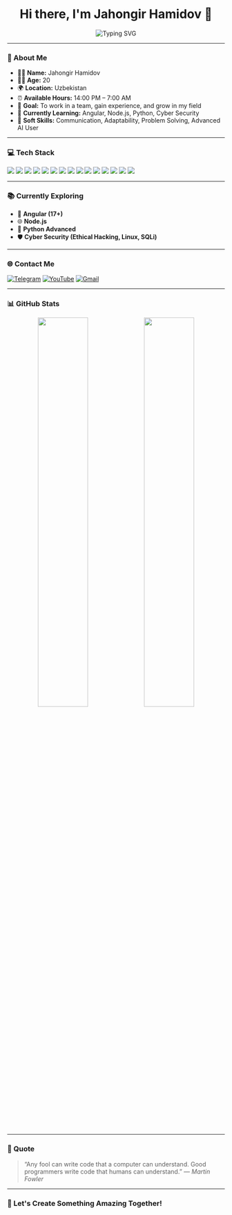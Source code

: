 <h1 align="center">Hi there, I'm Jahongir Hamidov 👋</h1>

<p align="center">
  <img src="https://readme-typing-svg.herokuapp.com?font=Fira+Code&size=24&duration=4000&pause=1000&center=true&vCenter=true&color=F7DF1E&width=500&lines=Front-End+Developer;React.js+%7C+Next.js+Specialist;Creative+UI/UX+Enthusiast;Always+Learning+Something+New" alt="Typing SVG" />
</p>

---

### 📢 About Me

- 👨‍💻 **Name:** Jahongir Hamidov  
- 🧑‍🎓 **Age:** 20  
- 🌍 **Location:** Uzbekistan  
- ⏰ **Available Hours:** 14:00 PM – 7:00 AM  
- 🎯 **Goal:** To work in a team, gain experience, and grow in my field  
- 🧠 **Currently Learning:** Angular, Node.js, Python, Cyber Security  
- 🤖 **Soft Skills:** Communication, Adaptability, Problem Solving, Advanced AI User  

---

### 💻 Tech Stack

<p align="left">
  <img src="https://img.shields.io/badge/HTML5-E34F26?style=for-the-badge&logo=html5&logoColor=white" />
  <img src="https://img.shields.io/badge/CSS3-1572B6?style=for-the-badge&logo=css3&logoColor=white" />
  <img src="https://img.shields.io/badge/JavaScript-F7DF1E?style=for-the-badge&logo=javascript&logoColor=black" />
  <img src="https://img.shields.io/badge/TypeScript-3178C6?style=for-the-badge&logo=typescript&logoColor=white" />
  <img src="https://img.shields.io/badge/React.js-20232A?style=for-the-badge&logo=react&logoColor=61DAFB" />
  <img src="https://img.shields.io/badge/Next.js-000000?style=for-the-badge&logo=next.js&logoColor=white" />
  <img src="https://img.shields.io/badge/Redux-764ABC?style=for-the-badge&logo=redux&logoColor=white" />
  <img src="https://img.shields.io/badge/Tailwind_CSS-06B6D4?style=for-the-badge&logo=tailwindcss&logoColor=white" />
  <img src="https://img.shields.io/badge/Bootstrap-7952B3?style=for-the-badge&logo=bootstrap&logoColor=white" />
  <img src="https://img.shields.io/badge/SASS-hotpink?style=for-the-badge&logo=sass&logoColor=white" />
  <img src="https://img.shields.io/badge/Material_UI-007FFF?style=for-the-badge&logo=mui&logoColor=white" />
  <img src="https://img.shields.io/badge/Framer_Motion-EF3AAB?style=for-the-badge&logo=framer&logoColor=white" />
  <img src="https://img.shields.io/badge/Telegram_Bot-26A5E4?style=for-the-badge&logo=telegram&logoColor=white" />
  <img src="https://img.shields.io/badge/C++-00599C?style=for-the-badge&logo=c%2B%2B&logoColor=white" />
  <img src="https://img.shields.io/badge/Python-3776AB?style=for-the-badge&logo=python&logoColor=white" />
</p>

---

### 📚 Currently Exploring

- 🔺 **Angular (17+)**
- 🌐 **Node.js**
- 🐍 **Python Advanced**
- 🛡️ **Cyber Security (Ethical Hacking, Linux, SQLi)**

---

### 🌐 Contact Me

[![Telegram](https://img.shields.io/badge/Telegram-2CA5E0?style=for-the-badge&logo=telegram&logoColor=white)](https://t.me/im_hamidov)
[![YouTube](https://img.shields.io/badge/YouTube-FF0000?style=for-the-badge&logo=youtube&logoColor=white)](https://www.youtube.com/@frontend_with_hamidov)
[![Gmail](https://img.shields.io/badge/Email-D14836?style=for-the-badge&logo=gmail&logoColor=white)](mailto:your-email@gmail.com)

---

### 📊 GitHub Stats

<p align="center">
  <img src="https://github-readme-stats.vercel.app/api?username=brdevs-tm&show_icons=true&theme=radical" width="48%" />
  <img src="https://github-readme-streak-stats.herokuapp.com/?user=brdevs-tm&theme=radical" width="48%" />
</p>

---

### 🧠 Quote

> “Any fool can write code that a computer can understand. Good programmers write code that humans can understand.” — *Martin Fowler*

---

### 🚀 Let's Create Something Amazing Together!
